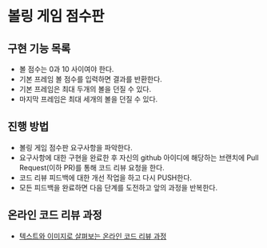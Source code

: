 # 볼링 게임 점수판

## 구현 기능 목록
* 볼 점수는 0과 10 사이여야 한다.
* 기본 프레임 볼 점수를 입력하면 결과를 반환한다.
* 기본 프레임은 최대 두개의 볼을 던질 수 있다.
* 마지막 프레임은 최대 세개의 볼을 던질 수 있다.

## 진행 방법

* 볼링 게임 점수판 요구사항을 파악한다.
* 요구사항에 대한 구현을 완료한 후 자신의 github 아이디에 해당하는 브랜치에 Pull Request(이하 PR)를 통해 코드 리뷰 요청을 한다.
* 코드 리뷰 피드백에 대한 개선 작업을 하고 다시 PUSH한다.
* 모든 피드백을 완료하면 다음 단계를 도전하고 앞의 과정을 반복한다.

## 온라인 코드 리뷰 과정

* [텍스트와 이미지로 살펴보는 온라인 코드 리뷰 과정](https://github.com/next-step/nextstep-docs/tree/master/codereview)